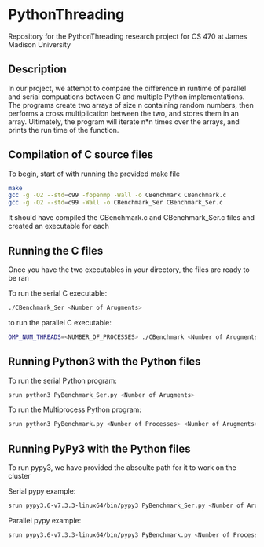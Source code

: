 # PythonThreading


Repository for the PythonThreading research project for CS 470 at James Madison University

## Description

In our project, we attempt to compare the difference in runtime of parallel and serial compuations between C and multiple Python implementations. The programs create two arrays of size n containing random numbers, then performs a cross multiplication between the two, and stores them in an array. Ultimately, the program will iterate n\*n times over the arrays, and prints the run time of the function.

## Compilation of C source files

To begin, start of with running the provided make file

```bash
make
gcc -g -O2 --std=c99 -fopenmp -Wall -o CBenchmark CBenchmark.c
gcc -g -O2 --std=c99 -Wall -o CBenchmark_Ser CBenchmark_Ser.c
```

It should have compiled the CBenchmark.c and CBenchmark_Ser.c files and created an executable for each

## Running the C files

Once you have the two executables in your directory, the files are ready to be ran

To run the serial C executable:

```bash
./CBenchmark_Ser <Number of Arugments>
```

to run the parallel C executable:

```bash
OMP_NUM_THREADS=<NUMBER_OF_PROCESSES> ./CBenchmark <Number of Arugments>
```

## Running Python3 with the Python files

To run the serial Python program:

```bash
srun python3 PyBenchmark_Ser.py <Number of Arugments>
```

To run the Multiprocess Python program:

```bash
srun python3 PyBenchmark.py <Number of Processes> <Number of Arugments>
```

## Running PyPy3 with the Python files

To run pypy3, we have provided the absoulte path for it to work on the cluster

Serial pypy example: 

```bash
srun pypy3.6-v7.3.3-linux64/bin/pypy3 PyBenchmark_Ser.py <Number of Arugments>
```

Parallel pypy example:

```bash
srun pypy3.6-v7.3.3-linux64/bin/pypy3 PyBenchmark.py <Number of Processes> <Number of Arugments>
```

